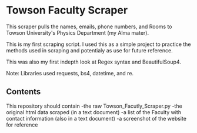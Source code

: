 # Towson Faculty Scraper

This scraper pulls the names, emails, phone numbers, and Rooms to Towson University's Physics Department (my Alma mater).

This is my first scraping script. I used this as a simple project to practice the methods used in scraping and potentialy as use for future reference.

This was also my first indepth look at Regex syntax and BeautifulSoup4.

Note: Libraries used requests, bs4, datetime, and re.

## Contents
This repository should contain 
-the raw Towson\_Facutly\_Scraper.py
-the original html data scraped (in a text document)
-a list of the Faculty with contact information (also in a text document)
-a screenshot of the website for reference
